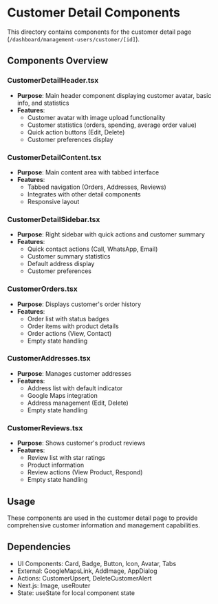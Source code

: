 # Customer Detail Components

This directory contains components for the customer detail page (`/dashboard/management-users/customer/[id]`).

## Components Overview

### CustomerDetailHeader.tsx
- **Purpose**: Main header component displaying customer avatar, basic info, and statistics
- **Features**: 
  - Customer avatar with image upload functionality
  - Customer statistics (orders, spending, average order value)
  - Quick action buttons (Edit, Delete)
  - Customer preferences display

### CustomerDetailContent.tsx
- **Purpose**: Main content area with tabbed interface
- **Features**:
  - Tabbed navigation (Orders, Addresses, Reviews)
  - Integrates with other detail components
  - Responsive layout

### CustomerDetailSidebar.tsx
- **Purpose**: Right sidebar with quick actions and customer summary
- **Features**:
  - Quick contact actions (Call, WhatsApp, Email)
  - Customer summary statistics
  - Default address display
  - Customer preferences

### CustomerOrders.tsx
- **Purpose**: Displays customer's order history
- **Features**:
  - Order list with status badges
  - Order items with product details
  - Order actions (View, Contact)
  - Empty state handling

### CustomerAddresses.tsx
- **Purpose**: Manages customer addresses
- **Features**:
  - Address list with default indicator
  - Google Maps integration
  - Address management (Edit, Delete)
  - Empty state handling

### CustomerReviews.tsx
- **Purpose**: Shows customer's product reviews
- **Features**:
  - Review list with star ratings
  - Product information
  - Review actions (View Product, Respond)
  - Empty state handling

## Usage

These components are used in the customer detail page to provide comprehensive customer information and management capabilities.

## Dependencies

- UI Components: Card, Badge, Button, Icon, Avatar, Tabs
- External: GoogleMapsLink, AddImage, AppDialog
- Actions: CustomerUpsert, DeleteCustomerAlert
- Next.js: Image, useRouter
- State: useState for local component state
